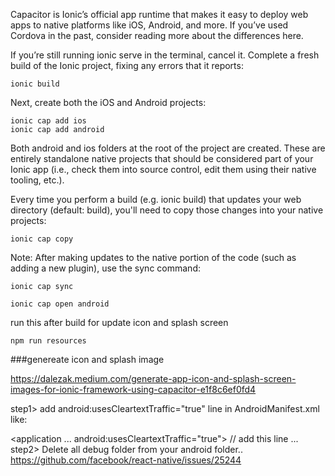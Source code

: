 Capacitor is Ionic’s official app runtime that makes it easy to deploy web apps to native platforms like iOS, Android, and more. If you’ve used Cordova in the past, consider reading more about the differences here.

If you’re still running ionic serve in the terminal, cancel it. Complete a fresh build of the Ionic project, fixing any errors that it reports:
```
ionic build
```
Next, create both the iOS and Android projects:
```
ionic cap add ios
ionic cap add android
```
Both android and ios folders at the root of the project are created. These are entirely standalone native projects that should be considered part of your Ionic app (i.e., check them into source control, edit them using their native tooling, etc.).

Every time you perform a build (e.g. ionic build) that updates your web directory (default: build), you'll need to copy those changes into your native projects:

```
ionic cap copy
```

Note: After making updates to the native portion of the code (such as adding a new plugin), use the sync command:

```
ionic cap sync
```
```
ionic cap open android
```

run this after build for update icon and splash screen
```
npm run resources
```

###genereate icon and splash image

https://dalezak.medium.com/generate-app-icon-and-splash-screen-images-for-ionic-framework-using-capacitor-e1f8c6ef0fd4



step1>
add android:usesCleartextTraffic="true" line in AndroidManifest.xml like:

<application
...
android:usesCleartextTraffic="true"> // add this line
...
step2>
Delete all debug folder from your android folder..
https://github.com/facebook/react-native/issues/25244